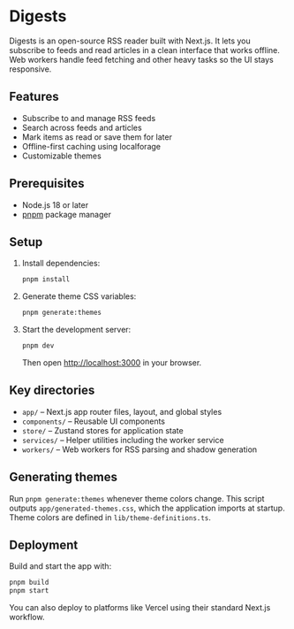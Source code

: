 # Digests

Digests is an open-source RSS reader built with Next.js. It lets you subscribe to feeds and read articles in a clean interface that works offline. Web workers handle feed fetching and other heavy tasks so the UI stays responsive.

## Features
- Subscribe to and manage RSS feeds
- Search across feeds and articles
- Mark items as read or save them for later
- Offline-first caching using localforage
- Customizable themes

## Prerequisites
- Node.js 18 or later
- [pnpm](https://pnpm.io/) package manager

## Setup
1. Install dependencies:
   ```bash
   pnpm install
   ```
2. Generate theme CSS variables:
   ```bash
   pnpm generate:themes
   ```
3. Start the development server:
   ```bash
   pnpm dev
   ```
   Then open [http://localhost:3000](http://localhost:3000) in your browser.

## Key directories
- `app/` – Next.js app router files, layout, and global styles
- `components/` – Reusable UI components
- `store/` – Zustand stores for application state
- `services/` – Helper utilities including the worker service
- `workers/` – Web workers for RSS parsing and shadow generation

## Generating themes
Run `pnpm generate:themes` whenever theme colors change. This script outputs `app/generated-themes.css`, which the application imports at startup. Theme colors are defined in `lib/theme-definitions.ts`.

## Deployment
Build and start the app with:
```bash
pnpm build
pnpm start
```
You can also deploy to platforms like Vercel using their standard Next.js workflow.
